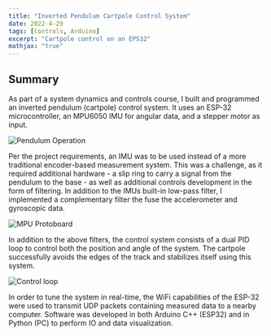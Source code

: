 ```yaml
---
title: "Inverted Pendulum Cartpole Control System"
date: 2022-4-29
tags: [Controls, Arduino]
excerpt: "Cartpole control on an EPS32"
mathjax: "true"
---
```


## Summary
As part of a system dynamics and controls course, I built and programmed an inverted pendulum (cartpole) control system. It uses an ESP-32 microcontroller, an MPU6050 IMU for angular data, and a stepper motor as input. 

<img src="{{ site.url }}{{ site.baseurl }}/images/Pendulum/PendVideo.gif" alt="Pendulum Operation">

Per the project requirements, an IMU was to be used instead of a more traditional encoder-based measurement system. This was a challenge, as it required additional hardware - a slip ring to carry a signal from the pendulum to the base - as well as additional controls development in the form of filtering. In addition to the IMUs built-in low-pass filter, I implemented a complementary filter the fuse the accelerometer and gyroscopic data. 

<img src="{{ site.url }}{{ site.baseurl }}/images/Pendulum/Picture1.jpg" alt="MPU Protoboard">

In addition to the above filters, the control system consists of a dual PID loop to control both the position and angle of the system. The cartpole successfully avoids the edges of the track and stabilizes itself using this system. 

<img src="{{ site.url }}{{ site.baseurl }}/images/Pendulum/Picture4.jpg" alt="Control loop">

In order to tune the system in real-time, the WiFi capabilities of the ESP-32 were used to transmit UDP packets containing measured data to a nearby computer. Software was developed in both Arduino C++ (ESP32) and in Python (PC) to perform IO and data visualization. 